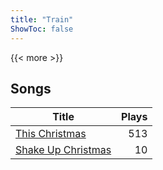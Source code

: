 ```yaml
---
title: "Train"
ShowToc: false
---
```


{{< more >}}

## Songs
Title | Plays 
----- | -----: 
[This Christmas](/songs/this-christmas) | 513
[Shake Up Christmas](/songs/shake-up-christmas) | 10

